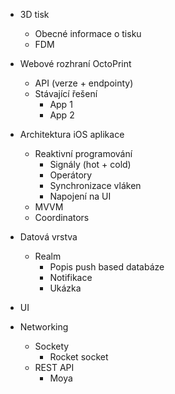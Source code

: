 * 3D tisk
  * Obecné informace o tisku
  * FDM
* Webové rozhraní OctoPrint
  * API (verze + endpointy)
  * Stávající řešení
    * App 1
    * App 2

* Architektura iOS aplikace
  * Reaktivní programování
    * Signály (hot + cold)
    * Operátory
    * Synchronizace vláken
    * Napojení na UI
  * MVVM
  * Coordinators
* Datová vrstva
  * Realm
    * Popis push based databáze
    * Notifikace
    * Ukázka
* UI
* Networking
  * Sockety
    * Rocket socket
  * REST API
    * Moya
